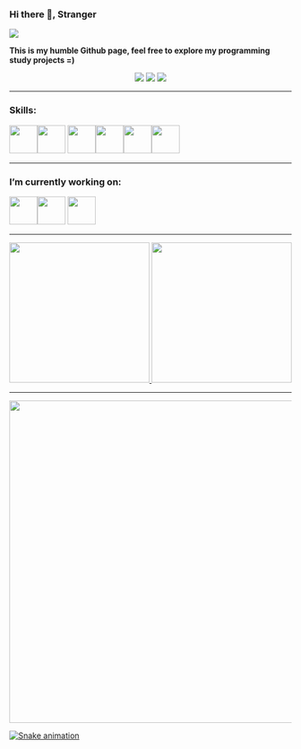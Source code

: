 ### Hi there 👋, Stranger
![](https://darkknightnews.com/wp-content/uploads/2020/02/Batman_Adventures_Continue_Cv1_Dave-Johnson_Banner.jpg)

<b>This is my humble Github page, feel free to explore my programming study projects =)</b>
<div align="center">
<a href="https://www.instagram.com/mathmci/?hl=pt-br" target="_blank"><img src="https://img.shields.io/badge/-Instagram-%23E4405F?style=for-the-badge&logo=instagram&logoColor=white" target="_blank"></a>
<a href = "mailto:mathmci002@gmail.com"><img src="https://img.shields.io/badge/Gmail-D14836?style=for-the-badge&logo=gmail&logoColor=white" target="_blank"></a>
<a href="https://www.linkedin.com/in/matheus-chagas-iglesias-75398b1b9/" target="_blank"><img src="https://img.shields.io/badge/-LinkedIn-%230077B5?style=for-the-badge&logo=linkedin&logoColor=white" target="_blank"></a>   
</div>
<hr>

### Skills:
<img src="https://cdn.jsdelivr.net/gh/devicons/devicon/icons/react/react-original.svg" style="width:50px;height:50px;"/><img src="https://cdn.jsdelivr.net/gh/devicons/devicon/icons/typescript/typescript-original.svg" style="width:50px;height:50px;" />
<img src="https://cdn.jsdelivr.net/gh/devicons/devicon/icons/javascript/javascript-original.svg" style="width:50px;height:50px;"/><img src="https://cdn.jsdelivr.net/gh/devicons/devicon/icons/csharp/csharp-original.svg" style="width:50px;height:50px;"/><img src="https://cdn.jsdelivr.net/gh/devicons/devicon/icons/nextjs/nextjs-line.svg" style="width:50px;height:50px;"/><img src="https://cdn.jsdelivr.net/gh/devicons/devicon/icons/docker/docker-original.svg" style="width:50px;height:50px;"/>
<hr>          
          

### I’m currently working on:
<img src="https://cdn.jsdelivr.net/gh/devicons/devicon/icons/react/react-original.svg" style="width:50px;height:50px;"/><img src="https://cdn.jsdelivr.net/gh/devicons/devicon/icons/typescript/typescript-original.svg" style="width:50px;height:50px;" />
<img src="https://cdn.jsdelivr.net/gh/devicons/devicon/icons/materialui/materialui-original.svg" style="width:50px;height:50px;"/>
<hr>

<div align="center">
<a href="https://github.com/seu-usuário-aqui">
<img height="250em" src="https://github-readme-stats.vercel.app/api/top-langs/?username=Mathmci13&show_icons=true&count_private=true&theme=radical"/>
<img height="250em" src="https://github-readme-stats.vercel.app/api?username=Mathmci13&show_icons=true&count_private=true&theme=radical"/>
</div>
<hr>
<div align="center">
<img height="575em" src="https://metrics.lecoq.io/Mathmci13"/>
</div>
  
  
![Snake animation](https://github.com/Mathmci13/Mathmci13/blob/output/github-contribution-grid-snake.svg)


